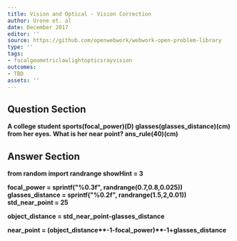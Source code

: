 ```yaml
---
title: Vision and Optical - Vision Correction
author: Urone et. al
date: December 2017
editor: ''
source: https://github.com/openwebwork/webwork-open-problem-library
type: ''
tags:
- focalgeometriclawlightopticsrayvision
outcomes:
- TBD
assets: ''
---
```


## Question Section 

<b>
A college student sports(focal_power)(D) glasses(glasses_distance)(cm) from her eyes. What is her near point?
ans_rule(40)(cm)


## Answer Section

from random import randrange
showHint = 3

focal_power = sprintf("%0.3f", randrange(0.7,0.8,0.025))
glasses_distance = sprintf("%0.2f", randrange(1.5,2,0.01))
std_near_point = 25

object_distance = std_near_point-glasses_distance

near_point = (object_distance**-1-focal_power)**-1+glasses_distance